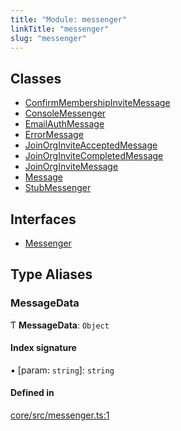 ```yaml
---
title: "Module: messenger"
linkTitle: "messenger"
slug: "messenger"
---
```


## Classes

-   [ConfirmMembershipInviteMessage](../../classes/messenger.ConfirmMembershipInviteMessage)
-   [ConsoleMessenger](../../classes/messenger.ConsoleMessenger)
-   [EmailAuthMessage](../../classes/messenger.EmailAuthMessage)
-   [ErrorMessage](../../classes/messenger.ErrorMessage)
-   [JoinOrgInviteAcceptedMessage](../../classes/messenger.JoinOrgInviteAcceptedMessage)
-   [JoinOrgInviteCompletedMessage](../../classes/messenger.JoinOrgInviteCompletedMessage)
-   [JoinOrgInviteMessage](../../classes/messenger.JoinOrgInviteMessage)
-   [Message](../../classes/messenger.Message)
-   [StubMessenger](../../classes/messenger.StubMessenger)

## Interfaces

-   [Messenger](../../interfaces/messenger.Messenger)

## Type Aliases

### MessageData

Ƭ **MessageData**: `Object`

#### Index signature

▪ [param: `string`]: `string`

#### Defined in

[core/src/messenger.ts:1](https://github.com/padloc/padloc/blob/b00eb4fd/packages/core/src/messenger.ts#L1)

